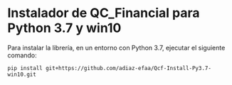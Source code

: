 # Instalador de QC_Financial para Python 3.7 y win10

Para instalar la librería, en un entorno con Python 3.7, ejecutar el siguiente comando:

```
pip install git+https://github.com/adiaz-efaa/Qcf-Install-Py3.7-win10.git
```

